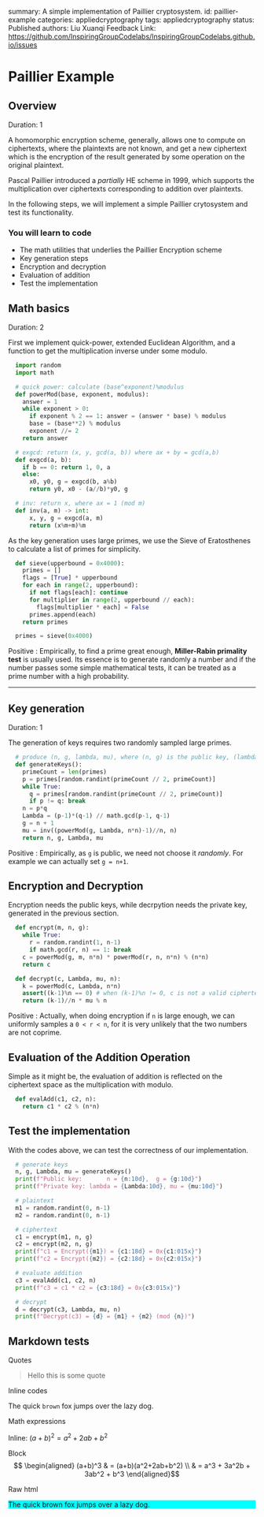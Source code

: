 summary: A simple implementation of Paillier cryptosystem.
id: paillier-example
categories:   appliedcryptography
tags:   appliedcryptography
status: Published
authors:   Liu Xuanqi
Feedback Link:   https://github.com/InspiringGroupCodelabs/InspiringGroupCodelabs.github.io/issues

# Paillier Example

<!-- ------------------------ -->
## Overview 
Duration: 1

A homomorphic encryption scheme, generally, allows one to compute on ciphertexts, where the plaintexts are not known, and get a new ciphertext which is the encryption of the result generated by some operation on the original plaintext.

Pascal Paillier introduced a *partially* HE scheme in 1999, which supports the multiplication over ciphertexts corresponding to addition over plaintexts.

In the following steps, we will implement a simple Paillier crytosystem and test its functionality.

### You will learn to code

- The math utilities that underlies the Paillier Encryption scheme
- Key generation steps
- Encryption and decryption
- Evaluation of addition
- Test the implementation

<!-- ------------------------ -->
## Math basics
Duration: 2

First we implement quick-power, extended Euclidean Algorithm, and a function to get the multiplication inverse under some modulo. 

```python
  import random
  import math

  # quick power: calculate (base^exponent)%modulus
  def powerMod(base, exponent, modulus):
    answer = 1
    while exponent > 0:
      if exponent % 2 == 1: answer = (answer * base) % modulus
      base = (base**2) % modulus
      exponent //= 2
    return answer

  # exgcd: return (x, y, gcd(a, b)) where ax + by = gcd(a,b)
  def exgcd(a, b):
    if b == 0: return 1, 0, a
    else:
      x0, y0, g = exgcd(b, a%b)
      return y0, x0 - (a//b)*y0, g

  # inv: return x, where ax = 1 (mod m)
  def inv(a, m) -> int:
      x, y, g = exgcd(a, m)
      return (x%m+m)%m
```

As the key generation uses large primes, we use the Sieve of Eratosthenes to calculate a list of primes for simplicity. 

```python
  def sieve(upperbound = 0x4000):
    primes = []
    flags = [True] * upperbound
    for each in range(2, upperbound):
      if not flags[each]: continue
      for multiplier in range(2, upperbound // each):
        flags[multiplier * each] = False
      primes.append(each)
    return primes

  primes = sieve(0x4000)
```

Positive
: Empirically, to find a prime great enough, **Miller-Rabin primality test** is usually used. Its essence is to generate randomly a number and if the number passes some simple mathematical tests, it can be treated as a prime number with a high probability. 

---------------------------------------

<!-- ------------------------ -->
## Key generation
Duration: 1

The generation of keys requires two randomly sampled large primes.

```python
  # produce (n, g, lambda, mu), where (n, g) is the public key, (lambda, mu) is the private key
  def generateKeys():
    primeCount = len(primes)
    p = primes[random.randint(primeCount // 2, primeCount)]
    while True:
      q = primes[random.randint(primeCount // 2, primeCount)]
      if p != q: break
    n = p*q
    Lambda = (p-1)*(q-1) // math.gcd(p-1, q-1)
    g = n + 1
    mu = inv((powerMod(g, Lambda, n*n)-1)//n, n)
    return n, g, Lambda, mu
```

Positive
: Empirically, as `g` is public, we need not choose it *randomly*. For example we can actually set `g = n+1`.

<!-- ------------------------ -->
## Encryption and Decryption

Encryption needs the public keys, while decrpytion needs the private key, generated in the previous section.

```python
  def encrypt(m, n, g):
    while True:
      r = random.randint(1, n-1)
      if math.gcd(r, n) == 1: break
    c = powerMod(g, m, n*n) * powerMod(r, n, n*n) % (n*n)
    return c

  def decrypt(c, Lambda, mu, n):
    k = powerMod(c, Lambda, n*n)
    assert((k-1)%n == 0) # when (k-1)%n != 0, c is not a valid ciphertext.
    return (k-1)//n * mu % n  
```

Positive
: Actually, when doing encryption if `n` is large enough, we can uniformly samples a `0 < r < n`, for it is very unlikely that the two numbers are not coprime.

<!-- ------------------------ -->
## Evaluation of the Addition Operation

Simple as it might be, the evaluation of addition is reflected on the ciphertext space as the multiplication with modulo.

```python
  def evalAdd(c1, c2, n):
    return c1 * c2 % (n*n)
```

<!-- ------------------------ -->
## Test the implementation

With the codes above, we can test the correctness of our implementation.

```python
  # generate keys
  n, g, Lambda, mu = generateKeys()
  print(f"Public key:       n = {n:10d},  g = {g:10d}")
  print(f"Private key: lambda = {Lambda:10d}, mu = {mu:10d}")

  # plaintext
  m1 = random.randint(0, n-1)
  m2 = random.randint(0, n-1)

  # ciphertext
  c1 = encrypt(m1, n, g)
  c2 = encrypt(m2, n, g)
  print(f"c1 = Encrypt({m1}) = {c1:18d} = 0x{c1:015x}")
  print(f"c2 = Encrypt({m2}) = {c2:18d} = 0x{c2:015x}")

  # evaluate addition
  c3 = evalAdd(c1, c2, n)
  print(f"c3 = c1 * c2 = {c3:18d} = 0x{c3:015x}")

  # decrypt
  d = decrypt(c3, Lambda, mu, n)
  print(f"Decrypt(c3) = {d} = {m1} + {m2} (mod {n})")
```

<!-- ----------------------- -->
## Markdown tests

Quotes

> Hello this is some quote

Inline codes

The quick `brown` fox jumps over the lazy dog.

Math expressions

Inline: $(a+b)^2 = a^2 + 2ab + b^2$

Block 
$$ \begin{aligned} (a+b)^3 & = (a+b)(a^2+2ab+b^2) \\ & = a^3 + 3a^2b + 3ab^2 + b^3 \end{aligned}$$

Raw html

<div style="background-color: cyan">The quick brown fox jumps over a lazy dog.</div>